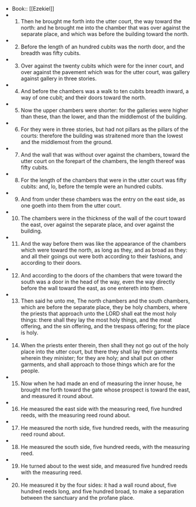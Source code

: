 - Book:: [[Ezekiel]]
- 1. Then he brought me forth into the utter court, the way toward the north: and he brought me into the chamber that was over against the separate place, and which was before the building toward the north.
- 2. Before the length of an hundred cubits was the north door, and the breadth was fifty cubits.
- 3. Over against the twenty cubits which were for the inner court, and over against the pavement which was for the utter court, was gallery against gallery in three stories.
- 4. And before the chambers was a walk to ten cubits breadth inward, a way of one cubit; and their doors toward the north.
- 5. Now the upper chambers were shorter: for the galleries were higher than these, than the lower, and than the middlemost of the building.
- 6. For they were in three stories, but had not pillars as the pillars of the courts: therefore the building was straitened more than the lowest and the middlemost from the ground.
- 7. And the wall that was without over against the chambers, toward the utter court on the forepart of the chambers, the length thereof was fifty cubits.
- 8. For the length of the chambers that were in the utter court was fifty cubits: and, lo, before the temple were an hundred cubits.
- 9. And from under these chambers was the entry on the east side, as one goeth into them from the utter court.
- 10. The chambers were in the thickness of the wall of the court toward the east, over against the separate place, and over against the building.
- 11. And the way before them was like the appearance of the chambers which were toward the north, as long as they, and as broad as they: and all their goings out were both according to their fashions, and according to their doors.
- 12. And according to the doors of the chambers that were toward the south was a door in the head of the way, even the way directly before the wall toward the east, as one entereth into them.
- 13. Then said he unto me, The north chambers and the south chambers, which are before the separate place, they be holy chambers, where the priests that approach unto the LORD shall eat the most holy things: there shall they lay the most holy things, and the meat offering, and the sin offering, and the trespass offering; for the place is holy.
- 14. When the priests enter therein, then shall they not go out of the holy place into the utter court, but there they shall lay their garments wherein they minister; for they are holy; and shall put on other garments, and shall approach to those things which are for the people.
- 15. Now when he had made an end of measuring the inner house, he brought me forth toward the gate whose prospect is toward the east, and measured it round about.
- 16. He measured the east side with the measuring reed, five hundred reeds, with the measuring reed round about.
- 17. He measured the north side, five hundred reeds, with the measuring reed round about.
- 18. He measured the south side, five hundred reeds, with the measuring reed.
- 19. He turned about to the west side, and measured five hundred reeds with the measuring reed.
- 20. He measured it by the four sides: it had a wall round about, five hundred reeds long, and five hundred broad, to make a separation between the sanctuary and the profane place.
